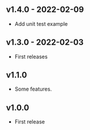 ## v1.4.0 - 2022-02-09

- Add unit test example

## v1.3.0 - 2022-02-03

- First releases

## v1.1.0

- Some features.

## v1.0.0

- First release

